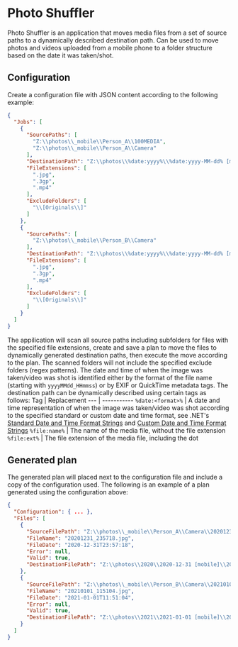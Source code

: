 # Photo Shuffler
Photo Shuffler is an application that moves media files from a set of source paths to a dynamically described destination path. Can be used to move photos and videos uploaded from a mobile phone to a folder structure based on the date it was taken/shot.

## Configuration
Create a configuration file with JSON content according to the following example:
```json
{
  "Jobs": [
    {
      "SourcePaths": [
        "Z:\\photos\\_mobile\\Person_A\\100MEDIA",
        "Z:\\photos\\_mobile\\Person_A\\Camera"
      ],
      "DestinationPath": "Z:\\photos\\%date:yyyy%\\%date:yyyy-MM-dd% [mobile]\\%file:name%_A%file:ext%",
      "FileExtensions": [
        ".jpg",
        ".3gp",
        ".mp4"
      ],
      "ExcludeFolders": [
        "\\[Originals\\]"
      ]
    },
    {
      "SourcePaths": [
        "Z:\\photos\\_mobile\\Person_B\\Camera"
      ],
      "DestinationPath": "Z:\\photos\\%date:yyyy%\\%date:yyyy-MM-dd% [mobile]\\%file:name%_B%file:ext%",
      "FileExtensions": [
        ".jpg",
        ".3gp",
        ".mp4"
      ],
      "ExcludeFolders": [
        "\\[Originals\\]"
      ]
    }
  ]
}
```
The appilication will scan all source paths including subfolders for files with the specified file extensions, create and save a plan to move the files to dynamically generated destination paths, then execute the move according to the plan. The scanned folders will not include the specified exclude folders (regex patterns). The date and time of when the image was taken/video was shot is identified either by the format of the file name (starting with `yyyyMMdd_HHmmss`) or by EXIF or QuickTime metadata tags. The destination path can be dynamically described using certain tags as follows:
Tag | Replacement
--- | -----------
`%date:<format>%` | A date and time representation of when the image was taken/video was shot according to the specified standard or custom date and time format, see .NET's [Standard Date and Time Format Strings](https://docs.microsoft.com/en-us/dotnet/standard/base-types/standard-date-and-time-format-strings) and [Custom Date and Time Format Strings](https://docs.microsoft.com/en-us/dotnet/standard/base-types/custom-date-and-time-format-strings)
`%file:name%` | The name of the media file, without the file extension
`%file:ext%` | The file extension of the media file, including the dot

## Generated plan
The generated plan will placed next to the configuration file and include a copy of the configuration used. The following is an example of a plan generated using the configuration above:
```json
{
  "Configuration": { ... },
  "Files": [
    {
      "SourceFilePath": "Z:\\photos\\_mobile\\Person_A\\Camera\\20201231_235718.jpg",
      "FileName": "20201231_235718.jpg",
      "FileDate": "2020-12-31T23:57:18",
      "Error": null,
      "Valid": true,
      "DestinationFilePath": "Z:\\photos\\2020\\2020-12-31 [mobile]\\20201231_235718_A.jpg"
    },
    {
      "SourceFilePath": "Z:\\photos\\_mobile\\Person_B\\Camera\\20210101_115104.jpg",
      "FileName": "20210101_115104.jpg",
      "FileDate": "2021-01-01T11:51:04",
      "Error": null,
      "Valid": true,
      "DestinationFilePath": "Z:\\photos\\2021\\2021-01-01 [mobile]\\20210101_115104_B.jpg"
    }
  ]
}
```
